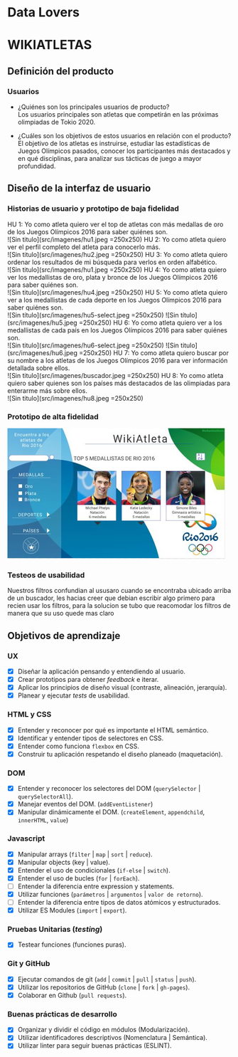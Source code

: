 ﻿# Data Lovers
#  WIKIATLETAS
##  Definición del producto
###  Usuarios  
* ¿Quiénes son los principales usuarios de producto?    
   Los usuarios principales son atletas que competirán en las próximas olimpiadas de Tokio 2020.

* ¿Cuáles son los objetivos de estos usuarios en relación con el producto?  
  El objetivo de los atletas es instruirse, estudiar las estadísticas de Juegos Olímpicos pasados, conocer los participantes más destacados y en qué disciplinas, para analizar sus tácticas de juego a mayor profundidad.

##  Diseño de la interfaz de usuario
###  Historias de usuario y prototipo de baja fidelidad

HU 1: Yo como atleta quiero ver el top de atletas con más medallas de oro de los Juegos Olímpicos 2016 para saber quiénes son.  
![Sin titulo](src/imagenes/hu1.jpeg =250x250)
HU 2: Yo como atleta quiero ver el perfil completo del atleta para conocerlo más.  
![Sin titulo](src/imagenes/hu2.jpeg =250x250)
HU 3: Yo como atleta quiero ordenar los resultados de mi búsqueda para verlos en orden alfabético.  
![Sin titulo](src/imagenes/hu1.jpeg =250x250)
HU 4: Yo como atleta quiero ver los medallistas de oro, plata y bronce de los Juegos Olímpicos 2016 para saber quiénes son.  
![Sin titulo](src/imagenes/hu4.jpeg =250x250)
HU 5: Yo como atleta quiero ver a los medallistas de cada deporte en los Juegos Olímpicos 2016 para saber quiénes son.  
![Sin título](src/imagenes/hu5-select.jpeg =250x250)
![Sin título](src/imagenes/hu5.jpeg =250x250)
HU 6: Yo como atleta quiero ver a los medallistas de cada país en los Juegos Olímpicos 2016 para saber quiénes son.  
![Sin titulo](src/imagenes/hu6-select.jpeg =250x250)
![Sin titulo](src/imagenes/hu6.jpeg =250x250)
HU 7: Yo como atleta quiero buscar por su nombre a los atletas de los Juegos Olímpicos 2016 para ver información detallada sobre ellos.  
![Sin titulo](src/imagenes/buscador.jpeg =250x250)
HU 8: Yo como atleta quiero saber quienes son los países más destacados de las olimpiadas para enterarme más sobre ellos.  
![Sin titulo](src/imagenes/hu8.jpeg =250x250)
###  Prototipo de alta fidelidad

![Sin titulo](src/imagenes/figma-hu1.JPG)  

###  Testeos de usabilidad
 Nuestros filtros confundian al ususaro cuando se encontraba ubicado arriba de un buscador, les hacias creer que debian escribir algo primero para recien usar los filtros, para la solucion se tubo que reacomodar los filtros de manera que su uso quede mas claro

##  Objetivos de aprendizaje
### UX

- [x] Diseñar la aplicación pensando y entendiendo al usuario.
- [x] Crear prototipos para obtener _feedback_ e iterar.
- [x] Aplicar los principios de diseño visual (contraste, alineación, jerarquía).
- [x] Planear y ejecutar _tests_ de usabilidad.

### HTML y CSS

- [x] Entender y reconocer por qué es importante el HTML semántico.
- [x] Identificar y entender tipos de selectores en CSS.
- [x] Entender como funciona `flexbox` en CSS.
- [x] Construir tu aplicación respetando el diseño planeado (maquetación).

### DOM

- [x] Entender y reconocer los selectores del DOM (`querySelector` | `querySelectorAll`).
- [x] Manejar eventos del DOM. (`addEventListener`)
- [x] Manipular dinámicamente el DOM. (`createElement`, `appendchild`, `innerHTML`, `value`)

### Javascript

- [x] Manipular arrays (`filter` | `map` | `sort` | `reduce`).
- [x] Manipular objects (key | value).
- [x] Entender el uso de condicionales (`if-else` | `switch`).
- [x] Entender el uso de bucles (`for` | `forEach`).
- [ ] Entender la diferencia entre expression y statements.
- [x] Utilizar funciones (`parámetros` | `argumentos` | `valor de retorno`).
- [ ] Entender la diferencia entre tipos de datos atómicos y estructurados.
- [x] Utilizar ES Modules (`import` | `export`).

### Pruebas Unitarias (_testing_)
- [x] Testear funciones (funciones puras).

### Git y GitHub
- [x] Ejecutar comandos de git (`add` | `commit` | `pull` | `status` | `push`).
- [x] Utilizar los repositorios de GitHub (`clone` | `fork` | `gh-pages`).
- [x] Colaborar en Github (`pull requests`).

### Buenas prácticas de desarrollo
- [x] Organizar y dividir el código en módulos (Modularización).
- [x] Utilizar identificadores descriptivos (Nomenclatura | Semántica).
- [x] Utilizar linter para seguir buenas prácticas (ESLINT).
